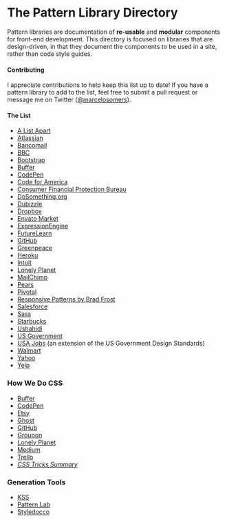 The Pattern Library Directory
=========================

Pattern libraries are documentation of **re-usable** and **modular** components for front-end development. This directory is focused on libraries that are design-driven, in that they document the components to be used in a site, rather than code style guides.

#### Contributing
I appreciate contributions to help keep this list up to date! If you have a pattern library to add to the list, feel free to submit a pull request or message me on Twitter ([@marcelosomers](http://twitter.com/marcelosomers)).

#### The List
- [A List Apart](http://patterns.alistapart.com/)
- [Atlassian](https://design.atlassian.com/product/)
- [Bancomail](http://elrumordelaluz.github.io/newbancomail/)
- [BBC](http://www.bbc.co.uk/gel)
- [Bootstrap](http://twitter.github.com/bootstrap/)
- [Buffer](https://bufferapp.com/style-guide)
- [CodePen](http://codepen.io/guide/)
- [Code for America](http://codeforamerica.clearleft.com/)
- [Consumer Financial Protection Bureau](https://cfpb.github.io/)
- [DoSomething.org](http://dosomething.github.io/neue/)
- [Dubizzle](http://dubizzle.uno/)
- [Dropbox](http://dropbox.github.io/scooter/index.html)
- [Envato Market](https://market.styleguide.envato.com/)
- [ExpressionEngine](https://ellislab.com/style-guide)
- [FutureLearn](https://www.futurelearn.com/pattern-library)
- [GitHub](http://primercss.io/)
- [Greenpeace](http://ggw-prototype.goalgorilla.com/)
- [Heroku](http://purple.herokuapp.com/)
- [Intuit](http://harmony.intuit.com/)
- [Lonely Planet](http://rizzo.lonelyplanet.com/styleguide/)
- [MailChimp](http://ux.mailchimp.com/patterns)
- [Pears](http://pea.rs/)
- [Pivotal](http://styleguide.pivotal.io)
- [Responsive Patterns by Brad Frost](http://bradfrost.github.io/this-is-responsive/patterns.html)
- [Salesforce](http://www.lightningdesignsystem.com/)
- [Sass](http://sass-lang.com/styleguide)
- [Starbucks](http://www.starbucks.com/static/reference/styleguide/)
- [Ushahidi](http://github.ushahidi.org/platform-pattern-library/)
- [US Government](https://playbook.cio.gov/designstandards/)
- [USA Jobs](http://usajobs.github.io/design-system/) (an extension of the US Government Design Standards)
- [Walmart](http://walmartlabs.github.io/web-style-guide/)
- [Yahoo](https://developer.yahoo.com/ypatterns/)
- [Yelp](http://www.yelp.com/styleguide)

### How We Do CSS
- [Buffer](http://blog.brianlovin.com/buffers-css/)
- [CodePen](http://codepen.io/chriscoyier/blog/codepens-css)
- [Etsy](https://codeascraft.com/2015/02/02/transitioning-to-scss-at-scale)
- [Ghost](http://dev.ghost.org/css-at-ghost/)
- [GitHub](http://markdotto.com/2014/07/23/githubs-css/)
- [Groupon](http://mikeaparicio.com/2014/08/10/css-at-groupon/)
- [Lonely Planet](http://ianfeather.co.uk/css-at-lonely-planet/)
- [Medium](https://medium.com/@fat/mediums-css-is-actually-pretty-fucking-good-b8e2a6c78b06)
- [Trello](http://blog.trello.com/refining-the-way-we-structure-our-css-at-trello/)
- *[CSS Tricks Summary](http://css-tricks.com/css/)*

### Generation Tools
- [KSS](https://github.com/kneath/kss)
- [Pattern Lab](http://patternlab.io/)
- [Styledocco](https://github.com/jacobrask/styledocco)
